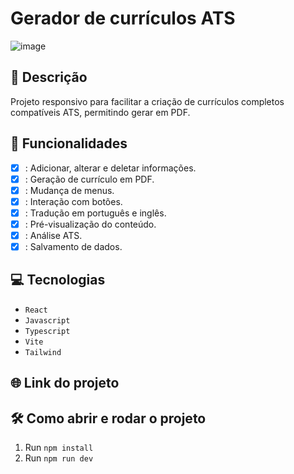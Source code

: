 # Gerador de currículos ATS
![image](https://github.com/user-attachments/assets/23466bd9-28f7-4f83-acff-65932c1ea878)

## 📑 Descrição
Projeto responsivo para facilitar a criação de currículos completos compatíveis ATS, permitindo gerar em PDF.

## 🎯 Funcionalidades
- [X] : Adicionar, alterar e deletar informações.
- [X] : Geração de currículo em PDF.
- [X] : Mudança de menus.
- [X] : Interação com botões.
- [X] : Tradução em português e inglês.
- [X] : Pré-visualização do conteúdo.
- [X] : Análise ATS.
- [X] : Salvamento de dados.

## 💻 Tecnologias
- `React`
- `Javascript`
- `Typescript`
- `Vite`
- `Tailwind`

## 🌐 Link do projeto



## 🛠️ Como abrir e rodar o projeto

1. Run `npm install`
2. Run `npm run dev`
